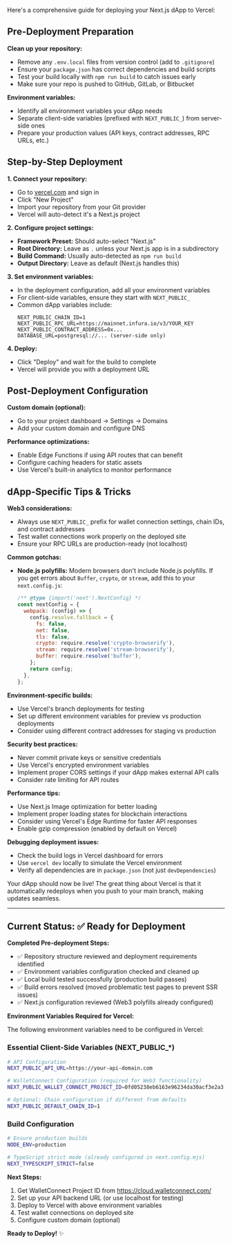 Here's a comprehensive guide for deploying your Next.js dApp to Vercel:

## Pre-Deployment Preparation

**Clean up your repository:**
- Remove any `.env.local` files from version control (add to `.gitignore`)
- Ensure your `package.json` has correct dependencies and build scripts
- Test your build locally with `npm run build` to catch issues early
- Make sure your repo is pushed to GitHub, GitLab, or Bitbucket

**Environment variables:**
- Identify all environment variables your dApp needs
- Separate client-side variables (prefixed with `NEXT_PUBLIC_`) from server-side ones
- Prepare your production values (API keys, contract addresses, RPC URLs, etc.)

## Step-by-Step Deployment

**1. Connect your repository:**
- Go to [vercel.com](https://vercel.com) and sign in
- Click "New Project" 
- Import your repository from your Git provider
- Vercel will auto-detect it's a Next.js project

**2. Configure project settings:**
- **Framework Preset:** Should auto-select "Next.js"
- **Root Directory:** Leave as `.` unless your Next.js app is in a subdirectory
- **Build Command:** Usually auto-detected as `npm run build`
- **Output Directory:** Leave as default (Next.js handles this)

**3. Set environment variables:**
- In the deployment configuration, add all your environment variables
- For client-side variables, ensure they start with `NEXT_PUBLIC_`
- Common dApp variables include:
  ```
  NEXT_PUBLIC_CHAIN_ID=1
  NEXT_PUBLIC_RPC_URL=https://mainnet.infura.io/v3/YOUR_KEY
  NEXT_PUBLIC_CONTRACT_ADDRESS=0x...
  DATABASE_URL=postgresql://... (server-side only)
  ```

**4. Deploy:**
- Click "Deploy" and wait for the build to complete
- Vercel will provide you with a deployment URL

## Post-Deployment Configuration

**Custom domain (optional):**
- Go to your project dashboard → Settings → Domains
- Add your custom domain and configure DNS

**Performance optimizations:**
- Enable Edge Functions if using API routes that can benefit
- Configure caching headers for static assets
- Use Vercel's built-in analytics to monitor performance

## dApp-Specific Tips & Tricks

**Web3 considerations:**
- Always use `NEXT_PUBLIC_` prefix for wallet connection settings, chain IDs, and contract addresses
- Test wallet connections work properly on the deployed site
- Ensure your RPC URLs are production-ready (not localhost)

**Common gotchas:**
- **Node.js polyfills:** Modern browsers don't include Node.js polyfills. If you get errors about `Buffer`, `crypto`, or `stream`, add this to your `next.config.js`:
  ```javascript
  /** @type {import('next').NextConfig} */
  const nextConfig = {
    webpack: (config) => {
      config.resolve.fallback = {
        fs: false,
        net: false,
        tls: false,
        crypto: require.resolve('crypto-browserify'),
        stream: require.resolve('stream-browserify'),
        buffer: require.resolve('buffer'),
      };
      return config;
    },
  };
  ```

**Environment-specific builds:**
- Use Vercel's branch deployments for testing
- Set up different environment variables for preview vs production deployments
- Consider using different contract addresses for staging vs production

**Security best practices:**
- Never commit private keys or sensitive credentials
- Use Vercel's encrypted environment variables
- Implement proper CORS settings if your dApp makes external API calls
- Consider rate limiting for API routes

**Performance tips:**
- Use Next.js Image optimization for better loading
- Implement proper loading states for blockchain interactions
- Consider using Vercel's Edge Runtime for faster API responses
- Enable gzip compression (enabled by default on Vercel)

**Debugging deployment issues:**
- Check the build logs in Vercel dashboard for errors
- Use `vercel dev` locally to simulate the Vercel environment
- Verify all dependencies are in `package.json` (not just `devDependencies`)

Your dApp should now be live! The great thing about Vercel is that it automatically redeploys when you push to your main branch, making updates seamless.

---

## Current Status: ✅ Ready for Deployment

**Completed Pre-deployment Steps:**
- ✅ Repository structure reviewed and deployment requirements identified
- ✅ Environment variables configuration checked and cleaned up
- ✅ Local build tested successfully (production build passes)
- ✅ Build errors resolved (moved problematic test pages to prevent SSR issues)
- ✅ Next.js configuration reviewed (Web3 polyfills already configured)

**Environment Variables Required for Vercel:**

The following environment variables need to be configured in Vercel:

### Essential Client-Side Variables (NEXT_PUBLIC_*)
```bash
# API Configuration
NEXT_PUBLIC_API_URL=https://your-api-domain.com

# WalletConnect Configuration (required for Web3 functionality)
NEXT_PUBLIC_WALLET_CONNECT_PROJECT_ID=0fd05238eb6163e96234da30acf3e2a3

# Optional: Chain configuration if different from defaults
NEXT_PUBLIC_DEFAULT_CHAIN_ID=1
```

### Build Configuration
```bash
# Ensure production builds
NODE_ENV=production

# TypeScript strict mode (already configured in next.config.mjs)
NEXT_TYPESCRIPT_STRICT=false
```

**Next Steps:**
1. Get WalletConnect Project ID from https://cloud.walletconnect.com/
2. Set up your API backend URL (or use localhost for testing)
3. Deploy to Vercel with above environment variables
4. Test wallet connections on deployed site
5. Configure custom domain (optional)

**Ready to Deploy!** ✨